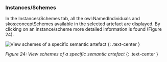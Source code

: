 ### Instances/Schemes
In the Instances/Schemes tab, all the owl:NamedIndividuals and skos:conceptSchemes available in the selected artefact are displayed. By clicking on an instance/scheme more detailed information is found (Figure 24).

![View schemes of a specific semantic artefact]({{site.figures_link}}/{{page.portal}}/Figure24.png)
{: .text-center }

_Figure 24: View schemes of a specific semantic artefact_
{: .text-center }
